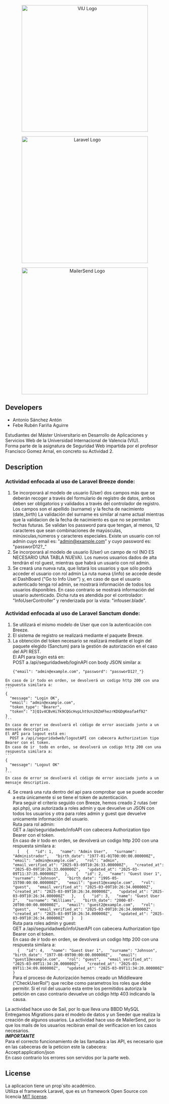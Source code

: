 <span>
<p align="center"><a href="https://www.universidadviu.com/es/" target="_blank"><img src="https://upload.wikimedia.org/wikipedia/commons/f/f8/Logo_VIU.png" width="400" alt="VIU Logo"></a></p>

<p align="center"><a href="https://laravel.com" target="_blank"><img src="https://raw.githubusercontent.com/laravel/art/master/logo-lockup/5%20SVG/2%20CMYK/1%20Full%20Color/laravel-logolockup-cmyk-red.svg" width="400" alt="Laravel Logo"></a></p>

<p align="center"><a href="https://www.mailersend.com" target="_blank"><img src="https://www.mailersend.com/images/logo.svg" width="400" alt="MailerSend Logo"></a></p>


</span>

## Developers

  - Antonio Sánchez Antón
  - Febe Rubén Fariña Aguirre

Estudiantes del Máster Universitario en Desarrollo de Aplicaciones y Servicios Web de la Universidad Internacional de Valencia (VIU).  
Forma parte de la asignatura de Seguridad Web impartida por el profesor Francisco Gomez Arnal, en concreto su Actividad 2. 

## Description

### Actividad enfocada al uso de Laravel Breeze donde:
  1. Se incorporará al modelo de usuario (User) dos campos más que se deberán recoger a través del formulario de registro de datos, ambos deben ser obligatorios y validados a través del controlador de registro.
    Los campos son el apellido (surname) y la fecha de nacimiento (date_birth)
    La validación del surname es similar al name actual mientras que la validacion de la fecha de nacimiento es que no se permitan fechas futuras.
    Se validan los password para que tengan, al menos, 12 caracteres que sean combinaciones de mayúsculas, minúsculas,números y caracteres especiales.
    Existe un usuario con rol admin cuyo email es: "admin@example.com" y cuyo password es: "passworD12?_"
  2. Se incorporará al modelo de usuario (User) un campo de rol (NO ES NECESARIO UNA TABLA NUEVA). Los nuevos usuarios dados de alta tendrán el rol guest, mientras que habrá un usuario con rol admin.
  3. Se creará una nueva ruta, que listará los usuarios y que sólo podrá acceder el usuario con rol admin
    La ruta nueva (/info) se accede desde el DashBoard ("Go to Info User") y, en caso de que el usuario autenticado tenga rol admin, se mostrará información de todos los usuarios disponibles. En caso contrario se mostrará información del usuario autenticado.
    Dicha ruta es atendida por el controlador: "InfoUserController" y renderizada por la vista: "infouser.blade".

### Actividad enfocada al uso de Laravel Sanctum donde:
  1. Se utilizará el mismo modelo de User que con la autenticación con Breeze.  
  2. El sistema de registro se realizará mediante el paquete Breeze.  
  3. La obtención del token necesario se realizará mediante el login del paquete elegido (Sanctum) para la gestión de autorización en el caso del API REST.  
    El API para login está en:  
      POST a /api/seguridadweb/loginAPI con body JSON similar a: 
      ```  
      {"email": "admin@example.com", "password": "passworD12?_"}  
      ```  
    En caso de ir todo en orden, se devolverá un codigo http 200 con una respuesta similara a:  
    ```
    {  
      "message": "Login OK",  
      "email": "admin@example.com",  
      "token_type": "Bearer",  
      "token": "3|Q1v4CBvHi7k9CQGcHvpLht9zn2OZmFhezrKDGDgKeafa4f92"  
    }  
    ```  
    En caso de error se devolverá el código de error asociado junto a un mensaje descriptivo.   
    El API para logout está en:  
      POST a /api/seguridadweb/logoutAPI con cabecera Authorization tipo Bearer con el token.  
    En caso de ir  todo en orden, se devolverá un codigo http 200 con una respuesta similara a:  
    ``` 
    {  
      "message": "Logout OK"  
    }   
    ```   
    En caso de error se devolverá el código de error asociado junto a un mensaje descriptivo.  
  4. Se creará una ruta dentro del api para comprobar que se puede acceder a esta únicamente si se tiene el token de autenticación.  
    Para seguir el criterio seguido con Breeze, hemos creado 2 rutas (ver api.php), una autorizada a roles admin y que devuelve un JSON con todos los usuarios y otra para roles admin y guest que devuelve unicamente información del usuario.  
    Ruta para rol admin:  
      GET a /api/seguridadweb/infoAPI con cabecera Authorization tipo Bearer con el token.  
    En caso de ir todo en orden, se devolverá un codigo http 200 con una respuesta similara a:  
    ```  
    [  
    {  
        "id": 1,  
        "name": "Admin User",  
        "surname": "Administrador",  
        "birth_date": "1977-01-01T00:00:00.000000Z",  
        "email": "admin@example.com",  
        "rol": "admin",  
        "email_verified_at": "2025-03-09T10:26:33.000000Z",  
        "created_at": "2025-03-09T10:26:33.000000Z",  
        "updated_at": "2025-03-09T11:37:35.000000Z"  
    },  
    {  
        "id": 2,  
        "name": "Guest User 1",  
        "surname": "Johnson",  
        "birth_date": "1995-05-15T00:00:00.000000Z",  
        "email": "guest1@example.com",  
        "rol": "guest",  
        "email_verified_at": "2025-03-09T10:26:34.000000Z",  
        "created_at": "2025-03-09T10:26:34.000000Z",  
        "updated_at": "2025-03-09T10:26:34.000000Z"  
    },  
    {  
        "id": 3,  
        "name": "Guest User 2",  
        "surname": "Williams",  
        "birth_date": "2000-07-20T00:00:00.000000Z",  
        "email": "guest2@example.com",  
        "rol": "guest",  
        "email_verified_at": "2025-03-09T10:26:34.000000Z",  
        "created_at": "2025-03-09T10:26:34.000000Z",  
        "updated_at": "2025-03-09T10:26:34.000000Z"  
    }  
]  
    ```  
    Ruta para roles admin y guest:  
      GET a /api/seguridadweb/infoUserAPI con cabecera Authorization tipo Bearer con el token.  
    En caso de ir todo en orden, se devolverá un codigo http 200 con una respuesta similara a:  
    ```  
    {  
        "id": 4,  
        "name": "Guest User 1",  
        "surname": "Johnson",  
        "birth_date": "1977-08-09T00:00:00.000000Z",  
        "email": "guest1@example.com",  
        "rol": "guest",  
        "email_verified_at": "2025-03-09T11:34:20.000000Z",  
        "created_at": "2025-03-09T11:34:09.000000Z",  
        "updated_at": "2025-03-09T11:34:20.000000Z"  
    }  
    ```  
    Para el proceso de Autorización hemos creado un Middleware ("CheckUserRol") que recibe como parametros los roles que debe permitir. Si el rol del usuario esta entre los permitidos autoriza la petición en caso contrario devuelve un código http 403 indicando la causa.  
  
  

La actividad hace uso de Sail, por lo que lleva una BBDD MySQL
Entregamos Migrations para el modelo de datos y un Seeder que realiza la creación de algunos usuarios.
La actividad hace uso de MailerSend, por lo que los mails de los usuarios recibiran email de verificacion en los casos necesarios.  
***IMPORTANTE***  
Para el correcto funcionamiento de las llamadas a las API, es necesario que en las cabeceras de la peticion este la cabecera:  
   Accept:application/json  
En caso contrario los errores son servidos por la parte web.  



## License
La aplicacion tiene un prop´sito académico.  
Utiliza el framework Laravel, que es un framework Open Source con licencia [MIT license](https://opensource.org/licenses/MIT).

